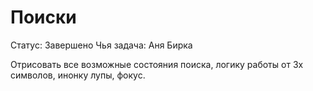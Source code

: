 # Поиски

Статус: Завершено
Чья задача: Аня Бирка

Отрисовать все возможные состояния поиска, логику работы от 3х символов, инонку лупы, фокус.
